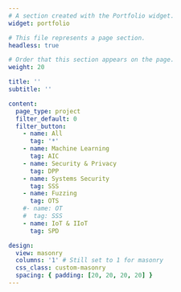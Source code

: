 ```yaml
---
# A section created with the Portfolio widget.
widget: portfolio

# This file represents a page section.
headless: true

# Order that this section appears on the page.
weight: 20

title: ''
subtitle: ''

content:
  page_type: project
  filter_default: 0
  filter_button:
    - name: All
      tag: '*'
    - name: Machine Learning
      tag: AIC
    - name: Security & Privacy
      tag: DPP
    - name: Systems Security
      tag: SSS
    - name: Fuzzing
      tag: OTS
    #- name: OT
    #  tag: SSS
    - name: IoT & IIoT
      tag: SPD

design:
  view: masonry
  columns: '1' # Still set to 1 for masonry
  css_class: custom-masonry
  spacing: { padding: [20, 20, 20, 20] }
---
```

